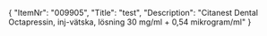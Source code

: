 {
  "ItemNr": "009905",
  "Title": "test",
  "Description": "Citanest Dental Octapressin, inj-vätska, lösning 30 mg/ml + 0,54 mikrogram/ml"
}